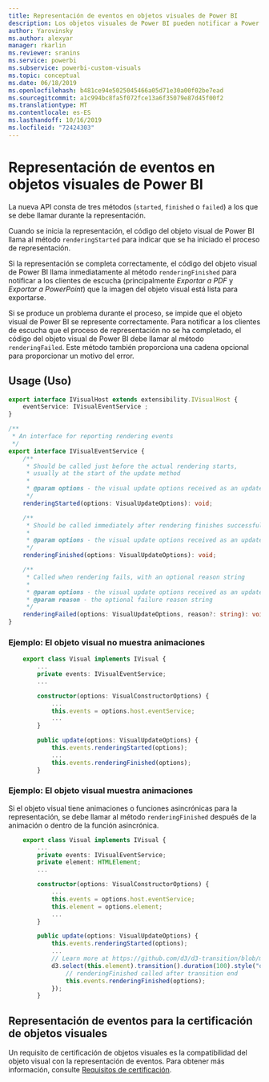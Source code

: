 ```yaml
---
title: Representación de eventos en objetos visuales de Power BI
description: Los objetos visuales de Power BI pueden notificar a Power BI que están listos para la exportación a PowerPoint o PDF.
author: Yarovinsky
ms.author: alexyar
manager: rkarlin
ms.reviewer: sranins
ms.service: powerbi
ms.subservice: powerbi-custom-visuals
ms.topic: conceptual
ms.date: 06/18/2019
ms.openlocfilehash: b481ce94e5025045466a05d71e30a00f02be7ead
ms.sourcegitcommit: a1c994bc8fa5f072fce13a6f35079e87d45f00f2
ms.translationtype: MT
ms.contentlocale: es-ES
ms.lasthandoff: 10/16/2019
ms.locfileid: "72424303"
---
```

# <a name="render-events-in-power-bi-visuals"></a>Representación de eventos en objetos visuales de Power BI

La nueva API consta de tres métodos (`started`, `finished` o `failed`) a los que se debe llamar durante la representación.

Cuando se inicia la representación, el código del objeto visual de Power BI llama al método `renderingStarted` para indicar que se ha iniciado el proceso de representación.

Si la representación se completa correctamente, el código del objeto visual de Power BI llama inmediatamente al método `renderingFinished` para notificar a los clientes de escucha (principalmente *Exportar a PDF* y *Exportar a PowerPoint*) que la imagen del objeto visual está lista para exportarse.

Si se produce un problema durante el proceso, se impide que el objeto visual de Power BI se represente correctamente. Para notificar a los clientes de escucha que el proceso de representación no se ha completado, el código del objeto visual de Power BI debe llamar al método `renderingFailed`. Este método también proporciona una cadena opcional para proporcionar un motivo del error.

## <a name="usage"></a>Usage (Uso)

```typescript
export interface IVisualHost extends extensibility.IVisualHost {
    eventService: IVisualEventService ;
}

/**
 * An interface for reporting rendering events
 */
export interface IVisualEventService {
    /**
     * Should be called just before the actual rendering starts, 
     * usually at the start of the update method
     *
     * @param options - the visual update options received as an update parameter
     */
    renderingStarted(options: VisualUpdateOptions): void;

    /**
     * Should be called immediately after rendering finishes successfully
     * 
     * @param options - the visual update options received as an update parameter
     */
    renderingFinished(options: VisualUpdateOptions): void;

    /**
     * Called when rendering fails, with an optional reason string
     * 
     * @param options - the visual update options received as an update parameter
     * @param reason - the optional failure reason string
     */
    renderingFailed(options: VisualUpdateOptions, reason?: string): void;
}
```

### <a name="sample-the-visual-displays-no-animations"></a>Ejemplo: El objeto visual no muestra animaciones

```typescript
    export class Visual implements IVisual {
        ...
        private events: IVisualEventService;
        ...

        constructor(options: VisualConstructorOptions) {
            ...
            this.events = options.host.eventService;
            ...
        }

        public update(options: VisualUpdateOptions) {
            this.events.renderingStarted(options);
            ...
            this.events.renderingFinished(options);
        }
```

### <a name="sample-the-visual-displays-animations"></a>Ejemplo: El objeto visual muestra animaciones

Si el objeto visual tiene animaciones o funciones asincrónicas para la representación, se debe llamar al método `renderingFinished` después de la animación o dentro de la función asincrónica.

```typescript
    export class Visual implements IVisual {
        ...
        private events: IVisualEventService;
        private element: HTMLElement;
        ...

        constructor(options: VisualConstructorOptions) {
            ...
            this.events = options.host.eventService;
            this.element = options.element;
            ...
        }

        public update(options: VisualUpdateOptions) {
            this.events.renderingStarted(options);
            ...
            // Learn more at https://github.com/d3/d3-transition/blob/master/README.md#transition_end
            d3.select(this.element).transition().duration(100).style("opacity","0").end().then(() => {
                // renderingFinished called after transition end
                this.events.renderingFinished(options);
            });
        }
```

## <a name="rendering-events-for-visual-certification"></a>Representación de eventos para la certificación de objetos visuales

Un requisito de certificación de objetos visuales es la compatibilidad del objeto visual con la representación de eventos. Para obtener más información, consulte [Requisitos de certificación](https://docs.microsoft.com/power-bi/power-bi-custom-visuals-certified?#certification-requirements).
